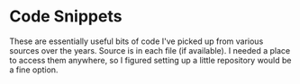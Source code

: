 # Code Snippets

These are essentially useful bits of code I've picked up from various sources over the years. Source is in each file (if available). I needed a place to access them anywhere, so I figured setting up a little repository would be a fine option.